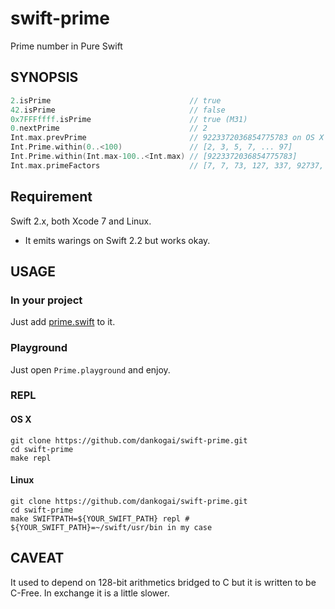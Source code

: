 # swift-prime

Prime number in Pure Swift

## SYNOPSIS

````swift
2.isPrime                               // true
42.isPrime                              // false
0x7FFFffff.isPrime                      // true (M31)
0.nextPrime                             // 2
Int.max.prevPrime                       // 9223372036854775783 on OS X
Int.Prime.within(0..<100)               // [2, 3, 5, 7, ... 97]
Int.Prime.within(Int.max-100..<Int.max) // [9223372036854775783]
Int.max.primeFactors                    // [7, 7, 73, 127, 337, 92737, 649657]
````

## Requirement

Swift 2.x, both Xcode 7 and Linux.

* It emits warings on Swift 2.2 but works okay.

## USAGE

### In your project

Just add [prime.swift] to it.

[prime.swift]: prime/prime.swift

### Playground

Just open `Prime.playground` and enjoy.

### REPL

#### OS X

````shell
git clone https://github.com/dankogai/swift-prime.git
cd swift-prime
make repl
````

#### Linux

````shell
git clone https://github.com/dankogai/swift-prime.git
cd swift-prime
make SWIFTPATH=${YOUR_SWIFT_PATH} repl # ${YOUR_SWIFT_PATH}=~/swift/usr/bin in my case
````

## CAVEAT

It used to depend on 128-bit arithmetics bridged to C but it is written to be C-Free.  In exchange it is a little slower.

